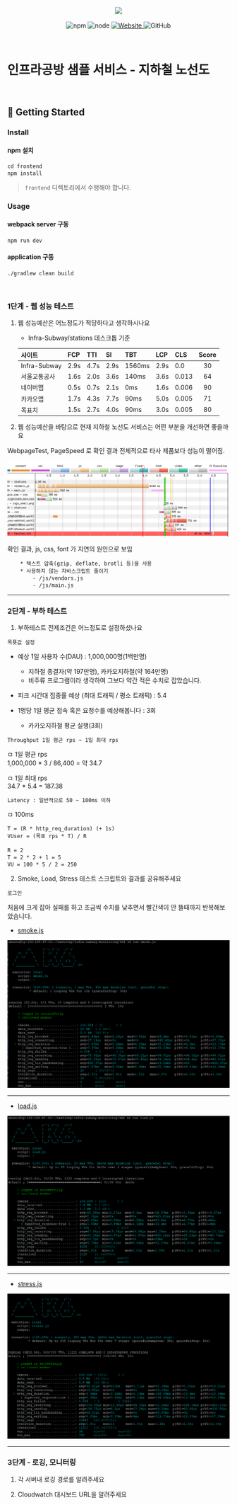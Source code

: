 <p align="center">
    <img width="200px;" src="https://raw.githubusercontent.com/woowacourse/atdd-subway-admin-frontend/master/images/main_logo.png"/>
</p>
<p align="center">
  <img alt="npm" src="https://img.shields.io/badge/npm-%3E%3D%205.5.0-blue">
  <img alt="node" src="https://img.shields.io/badge/node-%3E%3D%209.3.0-blue">
  <a href="https://edu.nextstep.camp/c/R89PYi5H" alt="nextstep atdd">
    <img alt="Website" src="https://img.shields.io/website?url=https%3A%2F%2Fedu.nextstep.camp%2Fc%2FR89PYi5H">
  </a>
  <img alt="GitHub" src="https://img.shields.io/github/license/next-step/atdd-subway-service">
</p>

<br>

# 인프라공방 샘플 서비스 - 지하철 노선도

<br>

## 🚀 Getting Started

### Install
#### npm 설치
```
cd frontend
npm install
```
> `frontend` 디렉토리에서 수행해야 합니다.

### Usage
#### webpack server 구동
```
npm run dev
```
#### application 구동
```
./gradlew clean build
```
<br>


### 1단계 - 웹 성능 테스트
1. 웹 성능예산은 어느정도가 적당하다고 생각하시나요

   * Infra-Subway/stations 데스크톱 기준

   | 사이트          | FCP  |  TTI  |  SI  |  TBT  |   LCP  |   CLS   |   Score  |
   |----------------|------|------|------|--------|--------| ------- |  :-----: |
   | Infra-Subway   | 2.9s | 4.7s | 2.9s | 1560ms |  2.9s  |   0.0   |    30    |
   | 서울교통공사     | 1.6s | 2.0s | 3.6s |  140ms |  3.6s  |  0.013  |    64    |
   | 네이버맵        | 0.5s | 0.7s | 2.1s |   0ms  |  1.6s  |  0.006  |    90    |
   | 카카오맵        | 1.7s | 4.3s | 7.7s |  90ms  |  5.0s  |  0.005  |    71    |
   | 목표치          | 1.5s | 2.7s | 4.0s |  90ms  |  3.0s  |  0.005  |    80    |

2. 웹 성능예산을 바탕으로 현재 지하철 노선도 서비스는 어떤 부분을 개선하면 좋을까요

WebpageTest, PageSpeed 로 확인 결과 전체적으로 타사 제품보다 성능이 떨어짐.

![성능 테스트](infra-webpagetest-stations.png)

확인 결과, js, css, font 가 지연의 원인으로 보임

```
    * 텍스트 압축(gzip, deflate, brotli 등)을 사용
    * 사용하지 않는 자바스크립트 줄이기
        - /js/vendors.js
        - /js/main.js
```

---

### 2단계 - 부하 테스트
1. 부하테스트 전제조건은 어느정도로 설정하셨나요

`` 목푯값 설정 ``
* 예상 1일 사용자 수(DAU) : 1,000,000명(1백만명)
   - 지하철 종결자(약 197만명), 카카오지하철(약 164만명)
   - 비주류 프로그램이라 생각하여 그보다 약간 적은 수치로 잡았습니다.

* 피크 시간대 집중률 예상 (최대 트래픽 / 평소 트래픽) : 5.4

* 1명당 1일 평균 접속 혹은 요청수를 예상해봅니다 : 3회
   - 카카오지하철 평균 실행(3회)

`` Throughput 1일 평균 rps ~ 1일 최대 rps ``

ㅁ 1일 평균 rps <br>
1,000,000 * 3 / 86,400 = 약 34.7

ㅁ 1일 최대 rps <br>
34.7 * 5.4 = 187.38

`` Latency : 일반적으로 50 ~ 100ms 이하 ``

ㅁ 100ms

```
T = (R * http_req_duration) (+ 1s)
VUser = (목표 rps * T) / R

R = 2
T = 2 * 2 + 1 = 5
VU = 100 * 5 / 2 = 250
```

2. Smoke, Load, Stress 테스트 스크립트와 결과를 공유해주세요

``로그인``

처음에 크게 잡아 실패를 하고 조금씩 수치를 낮추면서 빨간색이 안 뜰때까지 반복해보았습니다.

* [smoke.js](/k6/smoke.js)

![smoke](./k6/smoke.png)

---

* [load.js](/k6/load.js)

![load](./k6/load.png)

---

* [stress.js](/k6/stress.js)

![stress](./k6/stress.png)

---

### 3단계 - 로깅, 모니터링
1. 각 서버내 로깅 경로를 알려주세요

2. Cloudwatch 대시보드 URL을 알려주세요
